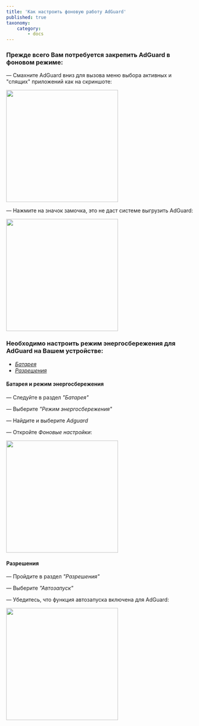 ```yaml
---
title: 'Как настроить фоновую работу AdGuard'
published: true
taxonomy:
    category:
        - docs
---
```


### Прежде всего Вам потребуется закрепить AdGuard в фоновом режиме:

— Смахните AdGuard вниз для вызова меню выбора активных и "спящих" приложений как на скриншоте:

<img src="https://cloud.githubusercontent.com/assets/8577547/19343100/74ff48fa-913d-11e6-8d15-423e5e16353a.png" width="300">

— Нажмите на значок замочка, это не даст системе выгрузить AdGuard:

<img src="https://cloud.githubusercontent.com/assets/8577547/19343634/a8aadec4-913f-11e6-8a1b-2e440d0d8952.png" width="300">

### Необходимо настроить режим энергосбережения для AdGuard на Вашем устройстве:

* _[Батарея](#Батарея-и-режим-энергосбережения)_
* _[Разрешения](#Разрешения)_

#### Батарея и режим энергосбережения

— Следуйте в раздел _"Батарея"_ 

— Выберите _"Режим энергосбережения"_

— Найдите и выберите _Adguard_

— Откройте _Фоновые настройки_:

<img src ="https://cloud.githubusercontent.com/assets/8577547/19349402/78d3a9a8-915b-11e6-8c7e-580b3d278433.png" width="300">

#### Разрешения

— Пройдите в раздел _"Разрешения"_

— Выберите _"Автозапуск"_

— Убедитесь, что функция автозапуска включена для AdGuard:

<img src="https://cloud.githubusercontent.com/assets/8577547/19349511/07b27d2a-915c-11e6-9759-9703df55e36c.png" width="300">
